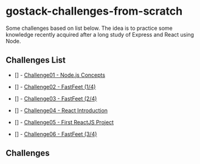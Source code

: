 # gostack-challenges-from-scratch

Some challenges based on list below. The idea is to practice some knowledge recently acquired after a long study of Express and React using Node.

## Challenges List

- [] -  [Challenge01 - Node.js Concepts](https://github.com/rocketseat-education/bootcamp-gostack-desafio-01)

- [] - [Challenge02 - FastFeet (1/4)](https://github.com/rocketseat-education/bootcamp-gostack-desafio-02)

- [] - [Challenge03 - FastFeet (2/4)](https://github.com/rocketseat-education/bootcamp-gostack-desafio-03)

- [] - [Challenge04 - React Introduction](https://github.com/rocketseat-education/bootcamp-gostack-desafio-04)

- [] - [Challenge05 - First ReactJS Project](https://github.com/rocketseat-education/bootcamp-gostack-desafio-05)

- [] - [Challenge06 - FastFeet (3/4)](https://github.com/rocketseat-education/bootcamp-gostack-desafio-09)



## Challenges


